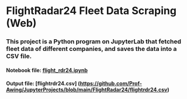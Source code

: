 # FlightRadar24 Fleet Data Scraping (Web)
### This project is a Python program on JupyterLab that fetched fleet data of different companies, and saves the data into a CSV file.

#### Notebook file: [flight_rdr24.ipynb](https://github.com/Prof-Awing/JupyterProjects/blob/main/FlightRadar24/flight_rdr24.ipynb)
#### Output file: [flightrdr24.csv] (https://github.com/Prof-Awing/JupyterProjects/blob/main/FlightRadar24/flightrdr24.csv)
